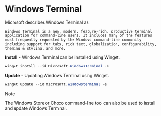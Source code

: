 # Windows Terminal

Microsoft describes Windows Terminal as:

```text
Windows Terminal is a new, modern, feature-rich, productive terminal application for command-line users. It includes many of the features most frequently requested by the Windows command-line community including support for tabs, rich text, globalization, configurability, theming & styling, and more.
```

**Install** - Windows Terminal can be installed using Winget. 

```powershell
winget install --id Microsoft.WindowsTerminal -e
```

**Update** - Updating Windows Terminal using Winget.

```powershell
winget update --id microsoft.windowsterminal -e
```

> [!NOTE]
> The Windows Store or Choco command-line tool can also be used to install and update Windows Terminal.
